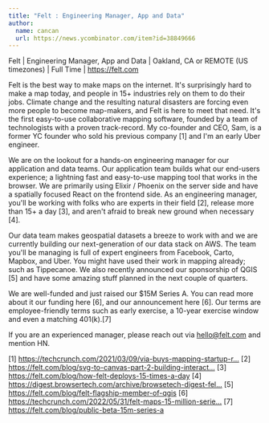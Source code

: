 ```yaml
---
title: "Felt : Engineering Manager, App and Data"
author:
  name: cancan
  url: https://news.ycombinator.com/item?id=38849666
---
```

Felt | Engineering Manager, App and Data | Oakland, CA or REMOTE (US timezones) | Full Time | <a href="https:&#x2F;&#x2F;felt.com" rel="nofollow">https:&#x2F;&#x2F;felt.com</a>

Felt is the best way to make maps on the internet. It&#x27;s surprisingly hard to make a map today, and people in 15+ industries rely on them to do their jobs. Climate change and the resulting natural disasters are forcing even more people to become map-makers, and Felt is here to meet that need. It&#x27;s the first easy-to-use collaborative mapping software, founded by a team of technologists with a proven track-record. My co-founder and CEO, Sam, is a former YC founder who sold his previous company [1] and I&#x27;m an early Uber engineer.

We are on the lookout for a hands-on engineering manager for our application and data teams. Our application team builds what our end-users experience; a lightning fast and easy-to-use mapping tool that works in the browser. We are primarily using Elixir &#x2F; Phoenix on the server side and have a spatially focused React on the frontend side. As an engineering manager, you&#x27;ll be working with folks who are experts in their field [2], release more than 15+ a day [3], and aren&#x27;t afraid to break new ground when necessary [4].

Our data team makes geospatial datasets a breeze to work with and we are currently building our next-generation of our data stack on AWS. The team you&#x27;ll be managing is full of expert engineers from Facebook, Carto, Mapbox, and Uber. You might have used their work in mapping already; such as Tippecanoe. We also recently announced our sponsorship of QGIS [5] and have some amazing stuff planned in the next couple of quarters.

We are well-funded and just raised our $15M Series A. You can read more about it our funding here [6], and our announcement here [6]. Our terms are employee-friendly terms such as early exercise, a 10-year exercise window and even a matching 401(k).[7]

If you are an experienced manager, please reach out via hello@felt.com and mention HN.

[1] <a href="https:&#x2F;&#x2F;techcrunch.com&#x2F;2021&#x2F;03&#x2F;09&#x2F;via-buys-mapping-startup-remix-for-100-million&#x2F;" rel="nofollow">https:&#x2F;&#x2F;techcrunch.com&#x2F;2021&#x2F;03&#x2F;09&#x2F;via-buys-mapping-startup-r...</a>
[2] <a href="https:&#x2F;&#x2F;felt.com&#x2F;blog&#x2F;svg-to-canvas-part-2-building-interactions" rel="nofollow">https:&#x2F;&#x2F;felt.com&#x2F;blog&#x2F;svg-to-canvas-part-2-building-interact...</a>
[3] <a href="https:&#x2F;&#x2F;felt.com&#x2F;blog&#x2F;how-felt-deploys-15-times-a-day" rel="nofollow">https:&#x2F;&#x2F;felt.com&#x2F;blog&#x2F;how-felt-deploys-15-times-a-day</a>
[4] <a href="https:&#x2F;&#x2F;digest.browsertech.com&#x2F;archive&#x2F;browsetech-digest-felt-is-making-browsers-make&#x2F;" rel="nofollow">https:&#x2F;&#x2F;digest.browsertech.com&#x2F;archive&#x2F;browsetech-digest-fel...</a>
[5] <a href="https:&#x2F;&#x2F;felt.com&#x2F;blog&#x2F;felt-flagship-member-of-qgis" rel="nofollow">https:&#x2F;&#x2F;felt.com&#x2F;blog&#x2F;felt-flagship-member-of-qgis</a>
[6] <a href="https:&#x2F;&#x2F;techcrunch.com&#x2F;2022&#x2F;05&#x2F;31&#x2F;felt-maps-15-million-series-a&#x2F;" rel="nofollow">https:&#x2F;&#x2F;techcrunch.com&#x2F;2022&#x2F;05&#x2F;31&#x2F;felt-maps-15-million-serie...</a>
[7] <a href="https:&#x2F;&#x2F;felt.com&#x2F;blog&#x2F;public-beta-15m-series-a" rel="nofollow">https:&#x2F;&#x2F;felt.com&#x2F;blog&#x2F;public-beta-15m-series-a</a>
